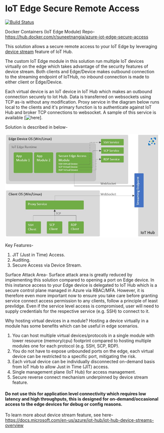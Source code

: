# IoT Edge Secure Remote Access 
[![Build Status](https://dev.azure.com/suneetnangia/IotEdgeAccess/_apis/build/status/Multi-stage%20Build%20and%20Release%20Master%20Branch?branchName=master)](https://dev.azure.com/suneetnangia/IotEdgeAccess/_build/latest?definitionId=13&branchName=master)

Docker Containers (IoT Edge Module) Repo-
https://hub.docker.com/r/suneetnangia/azure-iot-edge-secure-access

This solution allows a secure remote access to your IoT Edge by leveraging [device stream](https://docs.microsoft.com/en-us/azure/iot-hub/iot-hub-device-streams-overview) feature of IoT Hub. 

The custom IoT Edge module in this solution run multiple IoT devices virtually on the edge which takes advantage of the security features of device stream. Both clients and Edge/Device makes outbound connection to the streaming endpoint of IoTHub, no inbound connection is made to either client or Edge/Device. 

Each virtual device is an IoT device in IoT Hub which makes an outbound connection securely to Iot Hub. Data is transferred on websockets using TCP as-is without any modification. Proxy service in the diagram below runs local to the clients and it's primary function is to authenticate against IoT Hub and broker TCP connections to websocket. A sample of this service is available [![here](https://github.com/Azure-Samples/azure-iot-samples-csharp)].

Solution is described in below-

![solution design](./Architecture/EdgeAccess.JPG)

Key Features-
1. JIT (Just in Time) Access.
2. Auditing.
3. Secure Access via Device Stream.

Surface Attack Area-
Surface attack area is greatly reduced by implementing this solution compared to opening a port on Edge device. In this instance access to your Edge device is delegated to IoT Hub which is a secure control plane managed in Azure via RBAC/MFA.
However, it is therefore even more important now to ensure you take care before granting service connect access permission to any clients, follow a principle of least prevlidge. Even if the service level access is compromised, user will need to supply credentials for the respective service (e.g. SSH) to connect to it.

Why hosting virtual devices in a module?
Hosting a device virtually in a module has some benefits which can be useful in edge scenarios.

1. You can host multiple virtual devices/protocols in a single module with lower resource (memory/cpu) footprint compared to hosting multiple modules one for each protocol (e.g. SSH, SCP, RDP).
2. You do not have to expose unbounded ports on the edge, each virtual device can be restricted to a specific port, mitigating the risk.
3. Each virtual device can be individually disconnected on-demand basis from IoT Hub to allow Just in Time (JIT) access.
4. Single management plane (IoT Hub) for access management.
5. Secure reverse connect mechanism underpinned by device stream feature.

#### Do not use this for application level connectivity which requires low latency and high throughputs, this is designed for on-demand/occasional access to the edge devices for debug or config reasons.

To learn more about device stream feature, see here-
https://docs.microsoft.com/en-us/azure/iot-hub/iot-hub-device-streams-overview
